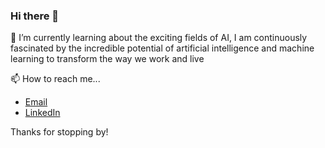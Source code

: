 ### Hi there 👋

🌱 I’m currently learning about the exciting fields of AI, I am continuously fascinated by the incredible potential of artificial intelligence and machine learning to transform the way we work and live
<!--
🔭 I’m currently working on creating a baseline curriculum on Azure Databricks and Azure Machine Learning, with a focus on data ingestion, processing, exploration, and machine learning deployment.
-->


📫 How to reach me...

- [Email](mailto:martasantos@microsoft.com)
- [LinkedIn](https://www.linkedin.com/in/marta-asantos/)

Thanks for stopping by!


<!--
- 🔭 I’m currently working on ... 
- 🌱 I’m currently learning ...
- 👯 I’m looking to collaborate on ...
- 🤔 I’m looking for help with ...
- 💬 Ask me about ...
- 📫 How to reach me: ...
- 😄 Pronouns: ...
- ⚡ Fun fact: ...
-->


